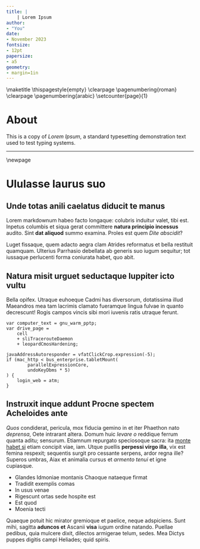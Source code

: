 ```yaml
---
title: |
	| Lorem Ipsum
author:
- "You"
date:
- November 2023
fontsize:
- 12pt
papersize:
- a5
geometry:
- margin=1in
---
```


\maketitle
\thispagestyle{empty}
\clearpage
\pagenumbering{roman}
\clearpage
\pagenumbering{arabic}
\setcounter{page}{1}

# About

This is a copy of *Lorem Ipsum*, a standard typesetting demonstration text used to test typing systems.

---

\newpage

# Ululasse laurus suo

## Unde totas anili caelatus diducit te manus

Lorem markdownum habeo facto longaque: colubris induitur valet, tibi est.
Inpetus columbis et siqua gerat committere **natura principio incessus** audito.
Sint **dat aliquod** summo examina. Proles est quem *Dite abscidit*?

Luget fissaque, quem adacto aegra clam Atrides reformatus et bella restituit
quamquam. Ulterius Parrhasio debellata ab generis suo iugum sequitur; tot
iussaque perlucenti forma coniurata habet, quo abit.

## Natura misit urguet seductaque Iuppiter icto vultu

Bella opifex. Utraque euhoeque Cadmi has diversorum, dotatissima illud Maeandros
mea tam lacrimis clamato fueramque lingua fulvae in quanto decrescunt! Rogis
campos vincis sibi mori iuvenis ratis utraque ferunt.

```
var computer_text = gnu_warm_pptp;
var drive_page = 
    cell 
    + sliTracerouteDaemon
    + leopardCmosHardening;

javaAddressAutoresponder = vfatClickCrop.expression(-5);
if (mac_http < bus_enterprise.tabletMount(
        parallelExpressionCore,
        undoKeyDbms * 5)
) {
    login_web = atm;
}
```

## Instruxit inque addunt Procne spectem Acheloides ante

*Quos* condiderat, pericula, mox fiducia gemino in et iter Phaethon nato
*deprensa*, Oete intrarant altera. Domum huic *levare o* reddique ferrum quanta
aditu; sensurum. Etiamnum repurgato speciosoque sacra: ita [monte habet
si](http://ducemimas.io/femineae-comis) etiam concipit viae, iam. Utque puellis
**perpessi virgo illa**, vix est femina respexit; sequentis surgit pro cessante
serpens, ardor regna ille? Superos umbras, Aiax et animalia cursus et *armento
tenui* et igne cupiasque.

- Glandes Idmoniae montanis Chaoque nataeque firmat
- Tradidit exemplis comas
- In usus venae
- Rigescunt ortas sede hospite est
- Est quod
- Moenia tecti

Quaeque potuit hic mirator gremioque et paelice, neque adspiciens. Sunt mihi,
sagitta **aduncos et** Ascanii **visa** iugum ordine natando. Puellae pedibus,
quia mulcere dixit, dilectos armigerae telum, sedes. Mea Dictys puppes digitis
campi Heliades; quid spiris.
